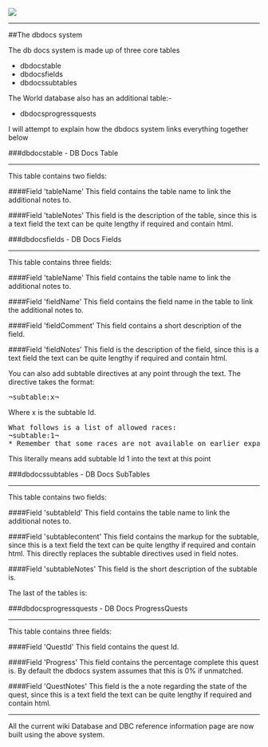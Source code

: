 [![](/wiki/icons/home.gif)](/wiki/Home.md) 

----------

##The dbdocs system

The db docs system is made up of three core tables

* dbdocstable
* dbdocsfields
* dbdocssubtables

The World database also has an additional table:-

* dbdocsprogressquests

I will attempt to explain how the dbdocs system links everything together below

###dbdocstable - DB Docs Table

---

This table contains two fields:

####Field 'tableName'
This field contains the table name to link the additional notes to.

####Field 'tableNotes'
This field is the description of the table, since this is a text field the text can be quite lengthy if required and contain html.

###dbdocsfields - DB Docs Fields

---

This table contains three fields:

####Field 'tableName'
This field contains the table name to link the additional notes to.

####Field 'fieldName'
This field contains the field name in the table to link the additional notes to.

####Field 'fieldComment'
This field contains a short description of the field.

####Field 'fieldNotes'
This field is the description of the field, since this is a text field the text can be quite lengthy if required and contain html.

You can also add subtable directives at any point through the text. The directive takes the format: <pre>¬subtable:x¬</pre> Where x is the subtable Id.

<pre>What follows is a list of allowed races:
¬subtable:1¬
* Remember that some races are not available on earlier expansions
</pre>

This literally means add subtable Id 1 into the text at this point

###dbdocssubtables - DB Docs SubTables

---

This table contains two fields:

####Field 'subtableId'
This field contains the table name to link the additional notes to.

####Field 'subtablecontent'
This field contains the markup for the subtable, since this is a text field the text can be quite lengthy if required and contain html. This directly replaces the subtable directives used in field notes.

####Field 'subtableNotes'
This field is the short description of the subtable is.


The last of the tables is:

###dbdocsprogressquests - DB Docs ProgressQuests

---
This table contains three fields:

####Field 'QuestId'
This field contains the quest Id.

####Field 'Progress'
This field contains the percentage complete this quest is. By default the dbdocs system assumes that this is 0% if unmatched.

####Field 'QuestNotes'
This field is the a note regarding the state of the quest, since this is a text field the text can be quite lengthy if required and contain html. 

---

All the current wiki Database and DBC reference information page are now built using the above system.